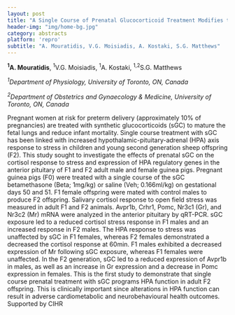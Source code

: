 ```yaml
---
layout: post
title: "A Single Course of Prenatal Glucocorticoid Treatment Modifies the Stress Response and Pituitary Gene Expression Across Two Generations"
header-img: "img/home-bg.jpg"
category: abstracts
platform: 'repro'
subtitle: "A. Mouratidis, V.G. Moisiadis, A. Kostaki, S.G. Matthews"
---
```

__<sup>1</sup>A. Mouratidis__, <sup>1</sup>V.G. Moisiadis, <sup>1</sup>A. Kostaki, <sup>1,2</sup>S.G.
Matthews

_<sup>1</sup>Department of Physiology, University of Toronto, ON, Canada_

_<sup>2</sup>Department of Obstetrics and Gynaecology & Medicine, University of
Toronto, ON, Canada_

Pregnant women at risk for preterm delivery (approximately 10% of
pregnancies) are treated with synthetic glucocorticoids (sGC) to mature
the fetal lungs and reduce infant mortality. Single course treatment
with sGC has been linked with increased hypothalamic-pituitary-adrenal
(HPA) axis response to stress in children and young second generation
sheep offspring (F2). This study sought to investigate the effects of
prenatal sGC on the cortisol response to stress and expression of HPA
regulatory genes in the anterior pituitary of F1 and F2 adult male and
female guinea pigs. Pregnant guinea pigs (F0) were treated with a single
course of the sGC betamethasone (Beta; 1mg/kg) or saline (Veh;
0.166ml/kg) on gestational days 50 and 51. F1 female offspring were
mated with control males to produce F2 offspring. Salivary cortisol
response to open field stress was measured in adult F1 and F2 animals.
Avpr1b, Crhr1, Pomc, Nr3c1 (Gr), and Nr3c2 (Mr) mRNA were analyzed in
the anterior pituitary by qRT-PCR. sGC exposure led to a reduced
cortisol stress response in F1 males and an increased response in F2
males. The HPA response to stress was unaffected by sGC in F1 females,
whereas F2 females demonstrated a decreased the cortisol response at
60min. F1 males exhibited a decreased expression of Mr following sGC
exposure, whereas F­1 females were unaffected. In the F2 generation, sGC
led to a reduced expression of Avpr1b in males, as well as an increase
in Gr expression and a decrease in Pomc expression in females. This is
the first study to demonstrate that single course prenatal treatment
with sGC programs HPA function in adult F2 offspring. This is clinically
important since alterations in HPA function can result in adverse
cardiometabolic and neurobehavioural health outcomes. Supported by CIHR
